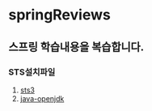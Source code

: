 # springReviews
## 스프링 학습내용을 복습합니다.

### STS설치파일 
<!-- Link -->
1. [sts3](https://github.com/spring-projects/toolsuite-distribution/wiki/Spring-Tool-Suite-3)
2. [java-openjdk](https://github.com/ojdkbuild/ojdkbuild)
